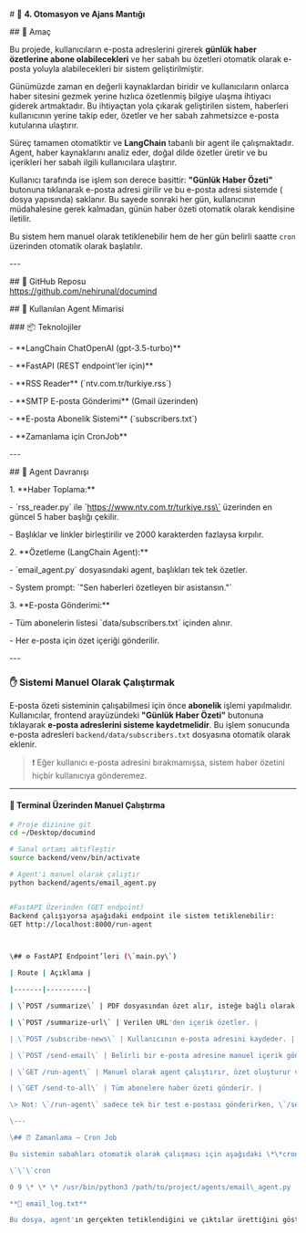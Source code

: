 \# 🧠 **4\. Otomasyon ve Ajans Mantığı** 

\## 🎯 Amaç

Bu projede, kullanıcıların e-posta adreslerini girerek **günlük haber özetlerine abone olabilecekleri** ve her sabah bu özetleri otomatik olarak e-posta yoluyla alabilecekleri bir sistem geliştirilmiştir. 

Günümüzde zaman en değerli kaynaklardan biridir ve kullanıcıların onlarca haber sitesini gezmek yerine hızlıca özetlenmiş bilgiye ulaşma ihtiyacı giderek artmaktadır. Bu ihtiyaçtan yola çıkarak geliştirilen sistem, haberleri kullanıcının yerine takip eder, özetler ve her sabah zahmetsizce e-posta kutularına ulaştırır.

Süreç tamamen otomatiktir ve **LangChain** tabanlı bir agent ile çalışmaktadır. Agent, haber kaynaklarını analiz eder, doğal dilde özetler üretir ve bu içerikleri her sabah ilgili kullanıcılara ulaştırır.

Kullanıcı tarafında ise işlem son derece basittir: **"Günlük Haber Özeti"** butonuna tıklanarak e-posta adresi girilir ve bu e-posta adresi sistemde ( dosya yapısında) saklanır. Bu sayede sonraki her gün, kullanıcının müdahalesine gerek kalmadan, günün haber özeti otomatik olarak kendisine iletilir.

Bu sistem hem manuel olarak tetiklenebilir hem de her gün belirli saatte `cron` üzerinden otomatik olarak başlatılır.


\---

\## 🔗 GitHub Reposu  
https://github.com/nehirunal/documind

\## 🤖 Kullanılan Agent Mimarisi

\### 📦 Teknolojiler

\- \*\*LangChain ChatOpenAI (gpt-3.5-turbo)\*\*

\- \*\*FastAPI (REST endpoint'ler için)\*\*

\- \*\*RSS Reader\*\* (\`ntv.com.tr/turkiye.rss\`)

\- \*\*SMTP E-posta Gönderimi\*\* (Gmail üzerinden)

\- \*\*E-posta Abonelik Sistemi\*\* (\`subscribers.txt\`)

\- \*\*Zamanlama için CronJob\*\*

\---

\## 🧠 Agent Davranışı

1\. \*\*Haber Toplama:\*\*

\- \`rss\_reader.py\` ile \`https://www.ntv.com.tr/turkiye.rss\` üzerinden en güncel 5 haber başlığı çekilir.

\- Başlıklar ve linkler birleştirilir ve 2000 karakterden fazlaysa kırpılır.

2\. \*\*Özetleme (LangChain Agent):\*\*

\- \`email\_agent.py\` dosyasındaki agent, başlıkları tek tek özetler.

\- System prompt: \`"Sen haberleri özetleyen bir asistansın."\`

3\. \*\*E-posta Gönderimi:\*\*

\- Tüm abonelerin listesi \`data/subscribers.txt\` içinden alınır.

\- Her e-posta için özet içeriği gönderilir.

\---

### ✋ Sistemi Manuel Olarak Çalıştırmak

E-posta özeti sisteminin çalışabilmesi için önce **abonelik** işlemi yapılmalıdır. Kullanıcılar, frontend arayüzündeki **"Günlük Haber Özeti"** butonuna tıklayarak **e-posta adreslerini sisteme kaydetmelidir**. Bu işlem sonucunda e-posta adresleri `backend/data/subscribers.txt` dosyasına otomatik olarak eklenir.

> ❗ Eğer kullanıcı e-posta adresini bırakmamışsa, sistem haber özetini hiçbir kullanıcıya gönderemez.

---

#### 🔹 Terminal Üzerinden Manuel Çalıştırma

```bash
# Proje dizinine git
cd ~/Desktop/documind

# Sanal ortamı aktifleştir
source backend/venv/bin/activate

# Agent'i manuel olarak çalıştır
python backend/agents/email_agent.py


#FastAPI Üzerinden (GET endpoint)
Backend çalışıyorsa aşağıdaki endpoint ile sistem tetiklenebilir:
GET http://localhost:8000/run-agent



\## ⚙️ FastAPI Endpoint’leri (\`main.py\`)

| Route | Açıklama |

|-------|----------|

| \`POST /summarize\` | PDF dosyasından özet alır, isteğe bağlı olarak e-posta gönderir. |

| \`POST /summarize-url\` | Verilen URL'den içerik özetler. |

| \`POST /subscribe-news\` | Kullanıcının e-posta adresini kaydeder. |

| \`POST /send-email\` | Belirli bir e-posta adresine manuel içerik gönderir. |

| \`GET /run-agent\` | Manuel olarak agent çalıştırır, özet oluşturur ve test e-postası gönderir. |

| \`GET /send-to-all\` | Tüm abonelere haber özeti gönderir. |

\> Not: \`/run-agent\` sadece tek bir test e-postası gönderirken, \`/send-to-all\` tüm abone listesine gönderim yapar.

\---

\## ⏰ Zamanlama – Cron Job

Bu sistemin sabahları otomatik olarak çalışması için aşağıdaki \*\*cron görevi\*\* yapılandırılmıştır:

\`\`\`cron

0 9 \* \* \* /usr/bin/python3 /path/to/project/agents/email\_agent.py

**📄 email_log.txt**

Bu dosya, agent'ın gerçekten tetiklendiğini ve çıktılar ürettiğini göstermektedir.
